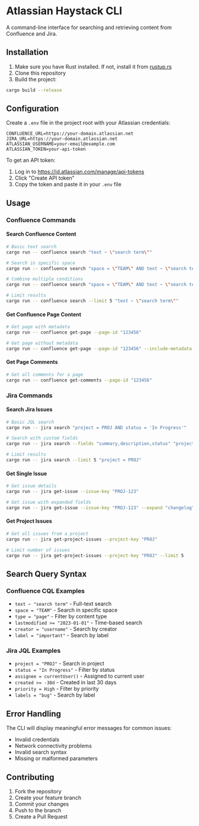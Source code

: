 # Atlassian Haystack CLI

A command-line interface for searching and retrieving content from Confluence and Jira.

## Installation

1. Make sure you have Rust installed. If not, install it from [rustup.rs](https://rustup.rs/)
2. Clone this repository
3. Build the project:
```bash
cargo build --release
```

## Configuration

Create a `.env` file in the project root with your Atlassian credentials:

```env
CONFLUENCE_URL=https://your-domain.atlassian.net
JIRA_URL=https://your-domain.atlassian.net
ATLASSIAN_USERNAME=your-email@example.com
ATLASSIAN_TOKEN=your-api-token
```

To get an API token:
1. Log in to https://id.atlassian.com/manage/api-tokens
2. Click "Create API token"
3. Copy the token and paste it in your `.env` file

## Usage

### Confluence Commands

#### Search Confluence Content
```bash
# Basic text search
cargo run -- confluence search "text ~ \"search term\""

# Search in specific space
cargo run -- confluence search "space = \"TEAM\" AND text ~ \"search term\""

# Combine multiple conditions
cargo run -- confluence search "space = \"TEAM\" AND text ~ \"search term\" AND type = \"page\""

# Limit results
cargo run -- confluence search --limit 5 "text ~ \"search term\""
```

#### Get Confluence Page Content
```bash
# Get page with metadata
cargo run -- confluence get-page --page-id "123456"

# Get page without metadata
cargo run -- confluence get-page --page-id "123456" --include-metadata false
```

#### Get Page Comments
```bash
# Get all comments for a page
cargo run -- confluence get-comments --page-id "123456"
```

### Jira Commands

#### Search Jira Issues
```bash
# Basic JQL search
cargo run -- jira search "project = PROJ AND status = 'In Progress'"

# Search with custom fields
cargo run -- jira search --fields "summary,description,status" "project = PROJ"

# Limit results
cargo run -- jira search --limit 5 "project = PROJ"
```

#### Get Single Issue
```bash
# Get issue details
cargo run -- jira get-issue --issue-key "PROJ-123"

# Get issue with expanded fields
cargo run -- jira get-issue --issue-key "PROJ-123" --expand "changelog"
```

#### Get Project Issues
```bash
# Get all issues from a project
cargo run -- jira get-project-issues --project-key "PROJ"

# Limit number of issues
cargo run -- jira get-project-issues --project-key "PROJ" --limit 5
```

## Search Query Syntax

### Confluence CQL Examples
- `text ~ "search term"` - Full-text search
- `space = "TEAM"` - Search in specific space
- `type = "page"` - Filter by content type
- `lastmodified >= "2023-01-01"` - Time-based search
- `creator = "username"` - Search by creator
- `label = "important"` - Search by label

### Jira JQL Examples
- `project = "PROJ"` - Search in project
- `status = "In Progress"` - Filter by status
- `assignee = currentUser()` - Assigned to current user
- `created >= -30d` - Created in last 30 days
- `priority = High` - Filter by priority
- `labels = "bug"` - Search by label

## Error Handling

The CLI will display meaningful error messages for common issues:
- Invalid credentials
- Network connectivity problems
- Invalid search syntax
- Missing or malformed parameters

## Contributing

1. Fork the repository
2. Create your feature branch
3. Commit your changes
4. Push to the branch
5. Create a Pull Request
